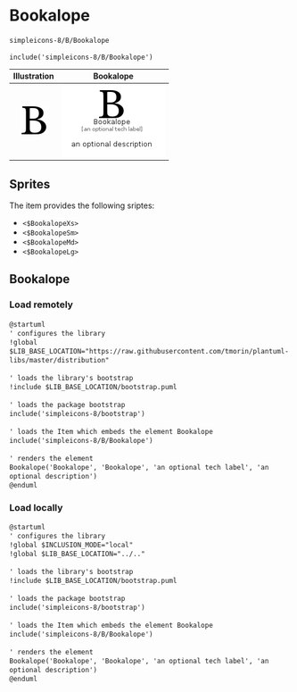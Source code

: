 # Bookalope


```text
simpleicons-8/B/Bookalope
```

```text
include('simpleicons-8/B/Bookalope')
```



| Illustration | Bookalope |
| :---: | :---: |
| ![illustration for Illustration](../../simpleicons-8/B/Bookalope.png) | ![illustration for Bookalope](../../simpleicons-8/B/Bookalope.Local.png) |



## Sprites
The item provides the following sriptes:

- `<$BookalopeXs>`
- `<$BookalopeSm>`
- `<$BookalopeMd>`
- `<$BookalopeLg>`





## Bookalope

### Load remotely
```plantuml
@startuml
' configures the library
!global $LIB_BASE_LOCATION="https://raw.githubusercontent.com/tmorin/plantuml-libs/master/distribution"

' loads the library's bootstrap
!include $LIB_BASE_LOCATION/bootstrap.puml

' loads the package bootstrap
include('simpleicons-8/bootstrap')

' loads the Item which embeds the element Bookalope
include('simpleicons-8/B/Bookalope')

' renders the element
Bookalope('Bookalope', 'Bookalope', 'an optional tech label', 'an optional description')
@enduml
```

### Load locally
```plantuml
@startuml
' configures the library
!global $INCLUSION_MODE="local"
!global $LIB_BASE_LOCATION="../.."

' loads the library's bootstrap
!include $LIB_BASE_LOCATION/bootstrap.puml

' loads the package bootstrap
include('simpleicons-8/bootstrap')

' loads the Item which embeds the element Bookalope
include('simpleicons-8/B/Bookalope')

' renders the element
Bookalope('Bookalope', 'Bookalope', 'an optional tech label', 'an optional description')
@enduml
```

